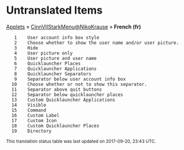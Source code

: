 # Untranslated Items
[Applets](../../../README.md) &#187; [CinnVIIStarkMenu@NikoKrause](../README.md) &#187; **French (fr)**

       1	User account info box style
       2	Choose whether to show the user name and/or user picture.
       3	Hide
       4	User picture only
       5	User picture and user name
       6	Quicklauncher Places
       7	Quicklauncher Applications
       8	Quicklauncher Separators
       9	Separator below user account info box
      10	Choose whether or not to show this separator.
      11	Separator above quit buttons
      12	Separator below quicklauncher places
      13	Custom Quicklauncher Applications
      14	Visible
      15	Command
      16	Custom Label
      17	Custom Icon
      18	Custom Quicklauncher Places
      19	Directory

<sup>This translation status table was last updated on 2017-09-20, 23:43 UTC.</sup>
